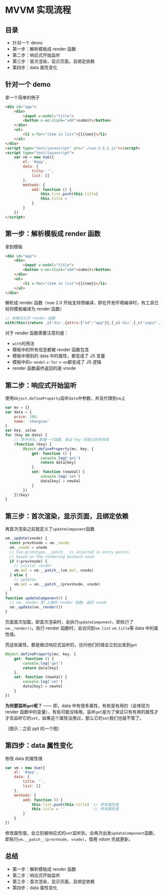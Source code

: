 # MVVM 实现流程

## 目录

- 针对一个 demo
- 第一步：解析模板成 render 函数
- 第二步：响应式开始监听
- 第三步：首次渲染，显示页面，且绑定依赖
- 第四步：data 属性变化

## 针对一个 demo

拿一个简单的例子

``` html
<div id="app">
    <div>
        <input v-model="title">
        <button v-on:click="add">submit</button>
    </div>
    <ul>
        <li v-for="item in list">{{item}}</li>
    </ul>
</div>
<script type="text/javascript" src="./vue-2.5.1.js"></script>
<script type="text/javascript">
    var vm = new Vue({
        el: '#app',
        data: {
            title: '',
            list: []
        },
        methods: {
            add: function () {
                this.list.push(this.title)
                this.title = ''
            }
        }
    })
</script>
```

## 第一步：解析模板成 render 函数

拿到模板

``` html
<div id="app">
    <div>
        <input v-model="title">
        <button v-on:click="add">submit</button>
    </div>
    <ul>
        <li v-for="item in list">{{item}}</li>
    </ul>
</div>
```

解析成 render 函数（vue 2.0 开始支持预编译，即在开发环境编译时，有工具已经将模板编译为 render 函数）

```js
// 未格式化的 render 函数
with(this){return _c('div',{attrs:{"id":"app"}},[_c('div',[_c('input',{directives:[{name:"model",rawName:"v-model",value:(title),expression:"title"}],domProps:{"value":(title)},on:{"input":function($event){if($event.target.composing)return;title=$event.target.value}}}),_v(" "),_c('button',{on:{"click":add}},[_v("submit")])]),_v(" "),_c('ul',_l((list),function(item){return _c('li',[_v(_s(item))])}))])}
```

对于 render 函数需要注意的是：

- `with`的用法
- 模板中的所有信息都被 render 函数包含
- 模板中用到的 data 中的属性，都变成了 JS 变量
- 模板中的`v-model` `v-for` `v-on`都变成了 JS 逻辑
- render 函数最终返回的是 vnode

## 第二步：响应式开始监听

使用`Object.defineProperty`监听`data`中参数，并且代理到`vm`上

```js
var mv = {}
var data = {
    price: 100,
    name: 'zhangsan'
}
var key, value
for (key in data) {
    // 命中闭包。新建一个函数，保证 key 的独立的作用域
    (function (key) {
        Object.defineProperty(mv, key, {
            get: function () {
                console.log('get')
                return data[key]  
            },
            set: function (newVal) {
                console.log('set')
                data[key] = newVal
            }
        })
    })(key)
}
```

## 第三步：首次渲染，显示页面，且绑定依赖

再首次渲染之前就定义了`updateComponent`函数

```js
vm._update(vnode) {
  const prevVnode = vm._vnode
  vm._vnode = vnode
  // Vue.prototype.__patch__ is injected in entry points
  // based on the rendering backend used.
  if (!prevVnode) {
    // initial render
    vm.$el = vm.__patch__(vm.$el, vnode)
  } else {
    // updates
    vm.$el = vm.__patch__(prevVnode, vnode)
  }
}
function updateComponent() {
  // vm._render 即 上面的 render 函数，返回 vnode
  vm._update(vm._render())
}
```

页面首次加载，即首次渲染时，会执行`updateComponent`，即执行了`vm._render()`。执行 render 函数时，会访问到`vm.list` `vm.title`等 data 中的属性值。

而这些属性，都是做过响应式监听的，访问他们的值会立刻出发到`get`

```js
Object.defineProperty(mv, key, {
    get: function () {
        console.log('get')
        return data[key]  
    },
    set: function (newVal) {
        console.log('set')
        data[key] = newVal
    }
})
```

**为何要监听`get`呢？** —— 即，data 中有很多属性，有些是有用的（会体现为 render 函数中的变量），有些可能没啥用。监听`get`是为了保证只有有用的属性才才去监听它的`set`，如果这个属性没用过，那么它的`set`我们也就不管了。

（图示：之前 ppt 的一个图）

## 第四步：data 属性变化

修改 data 的属性值

```js
var vm = new Vue({
    el: '#app',
    data: {
        title: '',
        list: []
    },
    methods: {
        add: function () {
            this.list.push(this.title)  // 修改属性值
            this.title = ''             // 修改属性值
        }
    }
})
```

修改属性值，会立刻被响应式的`set`监听到，会再次出发`updateComponent`函数，即执行`vm.__patch__(prevVnode, vnode)`，借用 vdom 完成更新。

## 总结

- 第一步：解析模板成 render 函数
- 第二步：响应式开始监听
- 第三步：首次渲染，显示页面，且绑定依赖
- 第四步：data 属性变化
